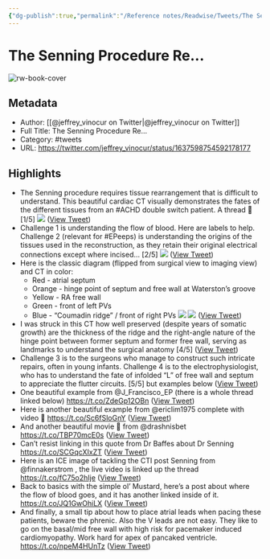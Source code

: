```yaml
---
{"dg-publish":true,"permalink":"/Reference notes/Readwise/Tweets/The Senning Procedure Re.../"}
---
```


# The Senning Procedure Re...

![rw-book-cover](https://pbs.twimg.com/profile_images/1642191236101447681/_nmY-lYM.jpg)

## Metadata
- Author: [[@jeffrey_vinocur on Twitter\|@jeffrey_vinocur on Twitter]]
- Full Title: The Senning Procedure Re...
- Category: #tweets
- URL: https://twitter.com/jeffrey_vinocur/status/1637598754592178177

## Highlights
- The Senning procedure requires tissue rearrangement that is difficult to understand. This beautiful cardiac CT visually demonstrates the fates of the different tissues from an #ACHD double switch patient. 
  A thread 🧵 [1/5] 
  ![](https://pbs.twimg.com/media/FrnrYuPX0AAouaf.jpg) ([View Tweet](https://twitter.com/jeffrey_vinocur/status/1637598754592178177))
- Challenge 1 is understanding the flow of blood. Here are labels to help. 
  Challenge 2 (relevant for #EPeeps) is understanding the origins of the tissues used in the reconstruction, as they retain their original electrical connections except where incised…
  [2/5] 
  ![](https://pbs.twimg.com/media/FrnrZK3WcAIVsht.jpg) ([View Tweet](https://twitter.com/jeffrey_vinocur/status/1637598761751904256))
- Here is the classic diagram (flipped from surgical view to imaging view) and CT in color:
  - Red - atrial septum
  - Orange - hinge point of septum and free wall at Waterston’s groove
  - Yellow - RA free wall
  - Green - front of left PVs
  - Blue - “Coumadin ridge” / front of right PVs 
  ![](https://pbs.twimg.com/media/FrnrZqHXwAAtBhg.jpg) 
  ![](https://pbs.twimg.com/media/FrnrZqJX0AAalvl.jpg) ([View Tweet](https://twitter.com/jeffrey_vinocur/status/1637598769167384577))
- I was struck in this CT how well preserved (despite years of somatic growth) are the thickness of the ridge and the right-angle nature of the hinge point between former septum and former free wall, serving as landmarks to understand the surgical anatomy
  [4/5] ([View Tweet](https://twitter.com/jeffrey_vinocur/status/1637598772116037632))
- Challenge 3 is to the surgeons who manage to construct such intricate repairs, often in young infants.
  Challenge 4 is to the electrophysiologist, who has to understand the fate of infolded “L” of free wall and septum to appreciate the flutter circuits. 
  [5/5] but examples below ([View Tweet](https://twitter.com/jeffrey_vinocur/status/1637598773588246528))
- One beautiful example from @J_Francisco_EP (there is a whole thread linked below) https://t.co/ZdeGp12OBn ([View Tweet](https://twitter.com/jeffrey_vinocur/status/1637599403937525762))
- Here is another beautiful example from @ericlim1975 complete with video 🎥 https://t.co/Sc6fSloGnY ([View Tweet](https://twitter.com/jeffrey_vinocur/status/1637599924719067140))
- And another beautiful movie 🎥 from @drashnisbet https://t.co/TBP70mcE0s ([View Tweet](https://twitter.com/jeffrey_vinocur/status/1637600233986072583))
- Can’t resist linking in this quote from Dr Baffes about Dr Senning https://t.co/SCGqcXIxZT ([View Tweet](https://twitter.com/jeffrey_vinocur/status/1637600645774557184))
- Here is an ICE image of tackling the CTI post Senning from @finnakerstrom , the live video is linked up the thread https://t.co/fC75o2hIje ([View Tweet](https://twitter.com/jeffrey_vinocur/status/1637601655095980034))
- Back to basics with the simple ol’ Mustard, here’s a post about where the flow of blood goes, and it has another linked inside of it. https://t.co/JQ1GwOhiLX ([View Tweet](https://twitter.com/jeffrey_vinocur/status/1637603868187017223))
- And finally, a small tip about how to place atrial leads when pacing these patients, beware the phrenic. 
  Also the V leads are not easy. They like to go on the basal/mid free wall with high risk for pacemaker induced cardiomyopathy. Work hard for apex of pancaked ventricle. https://t.co/npeM4HUnTz ([View Tweet](https://twitter.com/jeffrey_vinocur/status/1637604648545656837))
